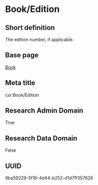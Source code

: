 # Book/Edition
## Short definition
The edition number, if applicable.
## Base page
[Book](../Objects/Book.md)
## Meta title
csr:Book/Edition
## Research Admin Domain
True
## Research Data Domain
False
## UUID
9ba59229-5f16-4d44-b252-d1d7ff357626
